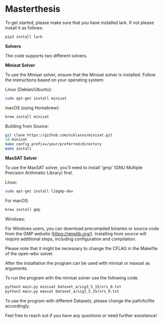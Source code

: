 # Masterthesis

To get started, please make sure that you have installed lark.
If not please install it as follows:

```bash
pip3 install lark
```

**Solvers**

The code supports two different solvers.

**Minisat Solver**

To use the Minisat solver, ensure that the Minisat solver is installed. Follow the instructions based on your operating system:

Linux (Debian/Ubuntu):
```bash
sudo apt-get install minisat
```
macOS (using Homebrew):
```bash
brew install minisat
```
Building from Source:
```bash
git clone https://github.com/niklasso/minisat.git
cd minisat
make config prefix=/your/preferred/directory
make install
```
**MaxSAT Solver**

To use the MaxSAT solver, you'll need to install 'gmp' (GNU Multiple Precision Arithmetic Library) first.

Linux:
```bash
sudo apt-get install libgmp-dev
```
For macOS:
```bash
brew install gmp
```
Windows:

For Windows users, you can download precompiled binaries or source code from the GMP website (https://gmplib.org/). 
Installing from source will require additional steps, including configuration and compilation.

Please note that it might be necessary to change the CFLAG in the Makefile of the open-wbo solver.

After the installation the program can be used with minisat or maxsat as arguments.

To run the program with the minisat solver use the following code.

```bash
python3 main.py minisat Dataset_a/sig3_5_15/srs_0.txt         
python3 main.py maxsat Dataset_a/sig3_5_15/srs_0.txt
```
To use the program with different Datasets, please change the path/to/file accordingly.

Feel free to reach out if you have any questions or need further assistance!
